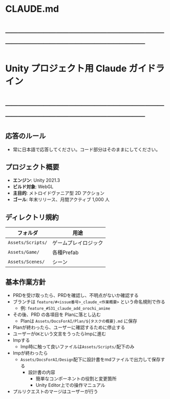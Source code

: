 # CLAUDE.md
# ───────────────────────────────────────────────
# Unity プロジェクト用 Claude ガイドライン
# ───────────────────────────────────────────────

## 応答のルール
- 常に日本語で応答してください。コード部分はそのままにしてください。

## プロジェクト概要
- **エンジン**: Unity 2021.3
- **ビルド対象**: WebGL
- **主目的**: メトロイドヴァニア型 2D アクション
- **ゴール**: 年末リリース、月間アクティブ 1,000 人

## ディレクトリ規約
| フォルダ | 用途 |
| -------- | ---- |
| `Assets/Scripts/` | ゲームプレイロジック |
| `Assets/Game/` | 各種Prefab |
| `Assets/Scenes/` | シーン |

## 基本作業方針

- PRDを受け取ったら、PRDを確認し、不明点がないか確認する
- ブランチは `feature/#<issue番号>_claude_<作業概要>` という命名規則で作る
  - 例: `feature_#531_claude_add_orochi_anime`
- その後、PRD の各項目を Planに落とし込む
  - Planは `Assets/DocsForAI/Plan/${タスクの概要}.md` に保存
- Planが終わったら、ユーザーに確認するために停止する
- ユーザーが`OK`という文言をうったらImpに進む
- Impする
  - Imp時に触って良いファイルは`Assets/Scripts/`配下のみ
- Impが終わったら
  - `Assets/DocsForAI/Design`配下に設計書をmdファイルで出力して保存する
    - 設計書の内容
      - 簡単なコンポーネントの役割と変更箇所
      - Unity Editor上での操作マニュアル
- プルリクエストのマージはユーザーが行う
